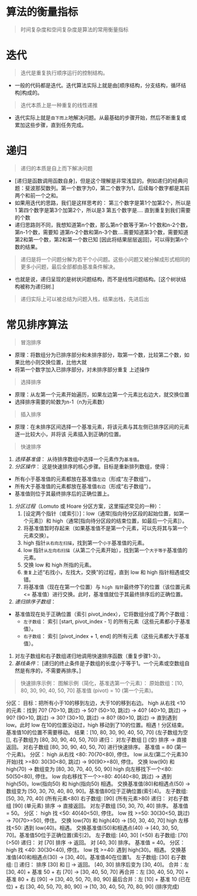 # 算法的衡量指标
> 时间复杂度和空间复杂度是算法的常用衡量指标
# 迭代
> 迭代是重复执行顺序运行的控制结构。
- 一般的代码都是迭代。迭代算法实际上就是由[顺序结构，分支结构，循环结构]构成的。
> 迭代本质上是一种重复的线性递推
- 迭代实际上就是`自下而上`地解决问题。从最基础的步骤开始，然后不断重复或累加这些步骤，直到任务完成。
# 递归
> 递归的本质是自上而下解决问题
- [递归是函数调用函数自身]，但是这个理解是非常浅显的。例如递归的经典问题：斐波那契数列。第一个数字为0，第二个数字为1，后续每个数字都是其前两个和前一个之和。
- 如果用迭代的思路，我们是这样思考的：
	第三个数字是第1个加第2个，所以是1
	第四个数字是第3个加第2个，所以是3
	第五个数字是.... 
直到重复到我们需要的个数
- 递归思路则不同，我想知道第n个数，那么第n个数等于第n-1个数和n-2个数，第n-1个数，需要知
道第n-2个数和第n-3个数....需要知道第3个数，需要知道第2和第一个数，第2和第一个数已知
[因此将结果层层返回]，可以得到第n个数的结果。
> 递归是将一个问题分解为若干个小问题。这些小问题又被分解成形式相同的更多小问题，最后全部都由基准条件解决。
- 也就是说，递归呈现的是树状问题结构，而不是线性问题结构。[这个树状结构被称为递归树.]
> 递归实际上可以被总结为问题入栈，结果出栈，先进后出

# 常见排序算法
> 冒泡排序
- 原理：将数组分为已排序部分和未排序部分，取第一个数，比较第二个数，如果比他小则交换位置，比他大就
- 将第一个数字加入已排序部分，对未排序部分重复
上述操作
> 选择排序
- 原理：从左第一个元素开始遍历，如果左边第一个元素比右边大，就交换位置
- 选择排序需要的轮数为n-1（n为元素数）
> 插入排序
- 原理：在未排序区间选择一个基准元素，将该元素与其左侧已排序区间的元素逐一比较大小，并将该
元素插入到正确的位置。
> 快速排序
1. *选择基准值*：
从待排序数组中选择一个元素作为`基准值`。
1. *分区操作*：
这是快速排序的核心步骤。目标是重新排列数组，使得：
- 所有小于基准值的元素都放在基准值`左边`（形成“左子数组”）。
- 所有大于基准值的元素都放在基准值`右边`（形成“右子数组”）。
- 基准值则位于其最终排序后的正确位置上。
1. *分区过程*（Lomuto 或 Hoare 分区方案，这里描述常见的一种）：
   1) [设定两个指针（或索引）]：low（通常[指向待分区段的起始位置，如第一个元素]）和 high（通常[指向待分区段的结束位置，如最后一个元素]）。
   2) 将基准值暂时存起来（如果基准值不是第一个元素，可以先将其与第一个元素交换）。
   3) high 指针`从右向左扫描`，找到第一个`小于`基准值的元素。
   4) low 指针`从左向右扫描`（从第二个元素开始），找到第一个`大于等于`基准值的元素。
   5) 交换 low 和 high 所指的元素。
   6) `重复`上述“右找小，左找大，交换”的过程，直到 low 和 high 指针相遇或交错。
   7) 将基准值（现在在第一个位置）与 `high 指针`最终停下的位置（该位置元素 <= 基准值）进行交换。此时，基准值就位于其最终排序后的正确位置。
2. *递归排序子数组*：
- 基准值现在处于正确位置（索引 pivot_index），它将数组分成了两个子数组：
  - `左子数组`： 索引 [start, pivot_index - 1] 的所有元素（这些元素都小于基准值）。
  - `右子数组`： 索引 [pivot_index + 1, end] 的所有元素（这些元素都大于基准值）。
1. 对左子数组和右子数组递归地调用快速排序函数（重复步骤1-3）。
2. *基线条件*：
[递归的终止条件是子数组的长度小于等于1。一个元素或空数组自然是有序的，不需要再排序。]
> 快速排序示例：
图解示例（简化，基准选第一个元素）：
原始数组：[10, 80, 30, 90, 40, 50, 70]
基准值 (pivot) = 10 (第一个元素)。

分区：
目标：把所有小于10的移到左边，大于10的移到右边。
high 从右找 <10 的元素：找到 70? (70>10, 跳过) -> 50? (50>10, 跳过) -> 40? (40>10, 跳过) -> 90? (90>10, 跳过) -> 30? (30>10, 跳过) -> 80? (80>10, 跳过) -> 直到遇到 low。此时 low 在10的位置没动过，high 移动到了10的位置。相遇！分区结束。基准值10的位置不需要移动。
结果：[10, 80, 30, 90, 40, 50, 70] (左子数组为空 [], 右子数组为 [80, 30, 90, 40, 50, 70])
递归：
对左子数组 [] (空) 排序 -> 直接返回。
对右子数组 [80, 30, 90, 40, 50, 70] 进行快速排序。
基准值 = 80 (第一个元素)。
分区：
high 从右找 <80: 70(70<80), 停住。
low 从左(第二个元素30开始)找 >=80: 30(30<80, 跳过) -> 90(90>=80), 停住。
交换 low(90) 和 high(70) -> 数组变为 [80, 30, 70, 40, 50, 90]
high 向左移找下一个<80: 50(50<80), 停住。
low 向右移找下一个>=80: 40(40<80, 跳过) -> 遇到 high(50)。low(指向50) 和 high(指向50) 相遇。
交换基准值(80)和相遇点(50) -> 数组变为 [50, 30, 70, 40, 80, 90]。基准值80位于正确位置(索引4)。
左子数组: [50, 30, 70, 40] (所有元素<80)
右子数组: [90] (所有元素>80)
递归：
对右子数组 [90] (单元素) 排序 -> 直接返回。
对左子数组 [50, 30, 70, 40] 排序。
基准值 = 50。
分区：
high 找 <50: 40(40<50), 停住。
low 找 >=50: 30(30<50, 跳过) -> 70(70>=50), 停住。
交换 low(70) 和 high(40) -> [50, 30, 40, 70]
high 左移找<50: 遇到 low(40)。相遇。
交换基准值(50)和相遇点(40) -> [40, 30, 50, 70]。基准值50位于正确位置(索引2)。
左子数组: [40, 30] (<50)
右子数组: [70] (>50)
递归：
对 [70] 排序 -> 返回。
对 [40, 30] 排序。
基准值 = 40。
分区：
high 找 <40: 30(30<40), 停住。
low 找 >=40: 遇到 high(30)。相遇。
交换基准值(40)和相遇点(30) -> [30, 40]。基准值40在位置1。
左子数组: [30]
右子数组: []
递归： 排序 [30] 和 [] -> 返回。
[40, 30] 排序后变为 [30, 40]。
合并：左 [30, 40] + 基准 50 + 右 [70] -> [30, 40, 50, 70]
再合并：左 [30, 40, 50, 70] + 基准 80 + 右 [90] -> [30, 40, 50, 70, 80, 90]
最后合并：左 [10] + 基准 10 (已在位) + 右 [30, 40, 50, 70, 80, 90] -> [10, 30, 40, 50, 70, 80, 90] (排序完成)
